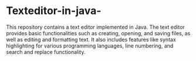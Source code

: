 # Texteditor-in-java-
This repository contains a text editor implemented in Java. The text editor provides basic functionalities such as creating, opening, and saving files, as well as editing and formatting text. It also includes features like syntax highlighting for various programming languages, line numbering, and search and replace functionality. 
